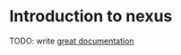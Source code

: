 # Introduction to nexus

TODO: write [great documentation](http://jacobian.org/writing/what-to-write/)
